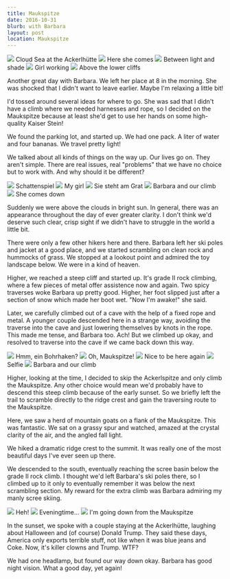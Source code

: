 ```yaml
---
title: Maukspitze
date: 2016-10-31
blurb: with Barbara
layout: post
location: Maukspitze
---
```


<a href='https://www.flickr.com/photos/55338612@N00/30609643681'>
<img src='https://farm6.static.flickr.com/5566/30609643681_5d0fa36a0f_b.jpg'></a>
Cloud Sea at the Ackerlhütte



<a href='https://www.flickr.com/photos/55338612@N00/30580849142'>
<img src='https://farm6.static.flickr.com/5323/30580849142_b9791fb1d1_b.jpg'></a>
Here she comes



<a href='https://www.flickr.com/photos/55338612@N00/30697856115'>
<img src='https://farm6.static.flickr.com/5612/30697856115_657d5d40a9_b.jpg'></a>
Between light and shade



<a href='https://www.flickr.com/photos/55338612@N00/30580851572'>
<img src='https://farm6.static.flickr.com/5559/30580851572_3560aa5cf3_b.jpg'></a>
Girl working



<a href='https://www.flickr.com/photos/55338612@N00/30660891476'>
<img src='https://farm6.static.flickr.com/5513/30660891476_09b4ba2e15_b.jpg'></a>
Above the lower cliffs




Another great day with Barbara. We left her place at 8 in the morning.
She was shocked that I didn't want to leave earlier. Maybe I'm
relaxing a little bit!

I'd tossed around several ideas for where to go. She was sad that I
didn't have a climb where we needed harnesses and rope, so I decided
on the Maukspitze because at least she'd get to use her hands on some
high-quality Kaiser Stein!

We found the parking lot, and started up. We had one pack. A liter of
water and four bananas. We travel pretty light!

We talked about all kinds of things on the way up. Our lives go on.
They aren't simple. There are real issues, real "problems" that we
have no choice but to work with. And why should it be different?

<a href='https://www.flickr.com/photos/55338612@N00/30660917886'>
<img src='https://farm6.static.flickr.com/5349/30660917886_6449469029_b.jpg'></a>
Schattenspiel



<a href='https://www.flickr.com/photos/55338612@N00/30063837783'>
<img src='https://farm6.static.flickr.com/5688/30063837783_15fd32a657_b.jpg'></a>
My girl



<a href='https://www.flickr.com/photos/55338612@N00/30580855592'>
<img src='https://farm6.static.flickr.com/5507/30580855592_6aab232e41_b.jpg'></a>
Sie steht am Grat



<a href='https://www.flickr.com/photos/55338612@N00/30660867036'>
<img src='https://farm6.static.flickr.com/5675/30660867036_3e2b436434_b.jpg'></a>
Barbara and our climb



<a href='https://www.flickr.com/photos/55338612@N00/30063835793'>
<img src='https://farm6.static.flickr.com/5541/30063835793_ba2f01caae_b.jpg'></a>
She comes down



Suddenly we were above the clouds in bright sun. In general, there was
an appearance throughout the day of ever greater clarity. I don't think
we'd deserve such clear, crisp sight if we didn't have to struggle in
the world a little bit.

There were only a few other hikers here and there. Barbara left her ski
poles and jacket at a good place, and we started scrambling on clean rock
and hummocks of grass. We stopped at a lookout point and admired the toy
landscape below. We were in a kind of heaven.

Higher, we reached a steep cliff and started up. It's grade II rock climbing,
where a few pieces of metal offer assistence now and again. Two spicy
traverses woke Barbara up pretty good. Higher, her foot slipped just after
a section of snow which made her boot wet. "Now I'm awake!" she said.

Later, we carefully climbed out of a cave with the help of a fixed rope and
metal. A younger couple descended here in a strange way, avoiding the traverse into
the cave and just lowering themselves by knots in the rope. This made me tense,
and Barbara too. Ach! But we climbed up okay, and resolved to traverse into the
cave if we came back down this way.

<a href='https://www.flickr.com/photos/55338612@N00/30580844862'>
<img src='https://farm6.static.flickr.com/5778/30580844862_573d5eca2c_b.jpg'></a>
Hmm, ein Bohrhaken?



<a href='https://www.flickr.com/photos/55338612@N00/30697858225'>
<img src='https://farm6.static.flickr.com/5578/30697858225_4a19a25f45_b.jpg'></a>
Oh, Maukspitze!



<a href='https://www.flickr.com/photos/55338612@N00/30697863125'>
<img src='https://farm6.static.flickr.com/5342/30697863125_533236a455_b.jpg'></a>
Nice to be here again



<a href='https://www.flickr.com/photos/55338612@N00/30580847052'>
<img src='https://farm6.static.flickr.com/5453/30580847052_ee7187fb8f_b.jpg'></a>
Selfie



<a href='https://www.flickr.com/photos/55338612@N00/30731096411'>
<img src='https://farm6.static.flickr.com/5705/30731096411_a63887af0e_b.jpg'></a>
Barbara and our climb



Higher, looking at the time, I decided to skip the Ackerlspitze and only climb the
Maukspitze. Any other choice would mean we'd probably have to descend this steep
climb because of the early sunset. So we briefly left the trail to scramble
directly to the ridge crest and gain the traversing route to the Maukspitze.

Here, we saw a herd of mountain goats on a flank of the Maukspitze. This was fantastic.
We sat on a grassy spur and watched, amazed at the crystal clarity of the air, and the
angled fall light.

We hiked a dramatic ridge crest to the summit. It was really one of the most beautiful
days I've ever seen up there.

We descended to the south, eventually reaching the scree basin below the grade II rock
climb. I thought we'd left Barbara's ski poles there, so I climbed up to it only
to eventually remember it was below the next scrambling section. My reward for the
extra climb was Barbara admiring my manly scree skiing.

<a href='https://www.flickr.com/photos/55338612@N00/30697860655'>
<img src='https://farm6.static.flickr.com/5581/30697860655_b24e975170_b.jpg'></a>
Heh!



<a href='https://www.flickr.com/photos/55338612@N00/30065882894'>
<img src='https://farm6.static.flickr.com/5692/30065882894_d8dbf84d05_b.jpg'></a>
Eveningtime...



<a href='https://www.flickr.com/photos/55338612@N00/30697866055'>
<img src='https://farm6.static.flickr.com/5622/30697866055_4df6ed6d08_b.jpg'></a>
I'm going down from the Maukspitze



In the sunset, we spoke with a couple staying at the Ackerlhütte, laughing about Halloween
and (of course) Donald Trump. They said these days, America only exports terrible stuff,
not like when it was blue jeans and Coke. Now, it's killer clowns and Trump. WTF?

We had one headlamp, but found our way down okay. Barbara has good night vision.
What a good day, yet again!

